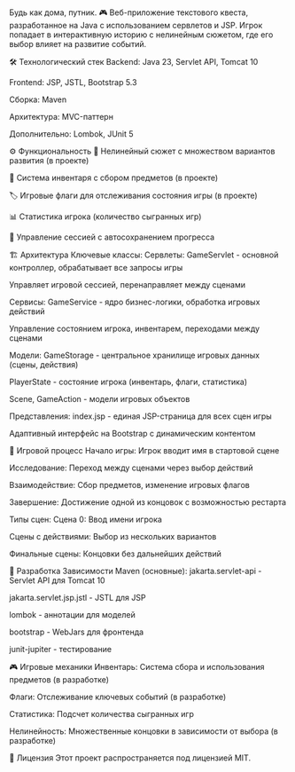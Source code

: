 Будь как дома, путник. 🎮
Веб-приложение текстового квеста, разработанное на Java с использованием сервлетов и JSP. Игрок попадает в интерактивную историю с нелинейным сюжетом, где его выбор влияет на развитие событий.

🛠️ Технологический стек
Backend: Java 23, Servlet API, Tomcat 10

Frontend: JSP, JSTL, Bootstrap 5.3

Сборка: Maven

Архитектура: MVC-паттерн

Дополнительно: Lombok, JUnit 5

⚙️ Функциональность
🌟 Нелинейный сюжет с множеством вариантов развития (в проекте)

🎒 Система инвентаря с сбором предметов (в проекте)

🏷️ Игровые флаги для отслеживания состояния игры (в проекте)

📊 Статистика игрока (количество сыгранных игр)

💾 Управление сессией с автосохранением прогресса

🏗️ Архитектура
Ключевые классы:
Сервлеты:
GameServlet - основной контроллер, обрабатывает все запросы игры

Управляет игровой сессией, перенаправляет между сценами

Сервисы:
GameService - ядро бизнес-логики, обработка игровых действий

Управление состоянием игрока, инвентарем, переходами между сценами

Модели:
GameStorage - центральное хранилище игровых данных (сцены, действия)

PlayerState - состояние игрока (инвентарь, флаги, статистика)

Scene, GameAction - модели игровых объектов

Представления:
index.jsp - единая JSP-страница для всех сцен игры

Адаптивный интерфейс на Bootstrap с динамическим контентом

🎯 Игровой процесс
Начало игры: Игрок вводит имя в стартовой сцене

Исследование: Переход между сценами через выбор действий

Взаимодействие: Сбор предметов, изменение игровых флагов

Завершение: Достижение одной из концовок с возможностью рестарта

Типы сцен:
Сцена 0: Ввод имени игрока

Сцены с действиями: Выбор из нескольких вариантов

Финальные сцены: Концовки без дальнейших действий

🔧 Разработка
Зависимости Maven (основные):
jakarta.servlet-api - Servlet API для Tomcat 10

jakarta.servlet.jsp.jstl - JSTL для JSP

lombok - аннотации для моделей

bootstrap - WebJars для фронтенда

junit-jupiter - тестирование

🎮 Игровые механики
Инвентарь: Система сбора и использования предметов (в разработке)

Флаги: Отслеживание ключевых событий (в разработке)

Статистика: Подсчет количества сыгранных игр

Нелинейность: Множественные концовки в зависимости от выбора (в разработке)

📜 Лицензия
Этот проект распространяется под лицензией MIT.
